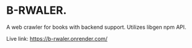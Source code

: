 # B-RWALER.
A web crawler for books with backend support. Utilizes libgen npm API.

Live link: https://b-rwaler.onrender.com/

